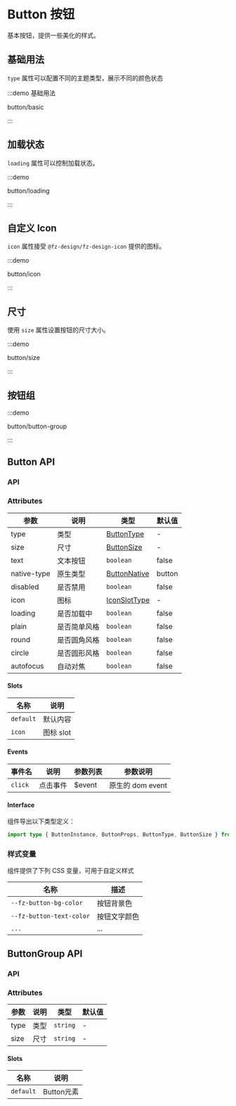 # Button 按钮

基本按钮，提供一些美化的样式。

## 基础用法

`type` 属性可以配置不同的主题类型，展示不同的颜色状态

:::demo 基础用法

button/basic

:::

## 加载状态

`loading` 属性可以控制加载状态。

:::demo

button/loading

:::

## 自定义 Icon

`icon` 属性接受 `@fz-design/fz-design-icon` 提供的图标。

:::demo

button/icon

:::

## 尺寸

使用 `size` 属性设置按钮的尺寸大小。

:::demo

button/size

:::

## 按钮组

:::demo

button/button-group

:::

## Button API

### API

### Attributes

| 参数        | 说明         | 类型                                                                                                                       | 默认值 |
| ----------- | ------------ | -------------------------------------------------------------------------------------------------------------------------- | ------ |
| type        | 类型         | [ButtonType](https://github.com/fangzhioo/fz-design/blob/master/packages/fz-design/components/button/src/interface.ts#L12) | -      |
| size        | 尺寸         | [ButtonSize](https://github.com/fangzhioo/fz-design/blob/master/packages/fz-design/components/button/src/interface.ts#L19) | -      |
| text        | 文本按钮     | `boolean`                                                                                                                  | false  |
| native-type | 原生类型     | [ButtonNative](https://developer.mozilla.org/zh-CN/docs/Web/HTML/Element/button#attr-type)                                 | button |
| disabled    | 是否禁用     | `boolean`                                                                                                                  | false  |
| icon        | 图标         | [IconSlotType](https://github.com/fangzhioo/fz-design/blob/master/packages/fz-design/types/component.ts#L3)                | -      |
| loading     | 是否加载中   | `boolean`                                                                                                                  | false  |
| plain       | 是否简单风格 | `boolean`                                                                                                                  | false  |
| round       | 是否圆角风格 | `boolean`                                                                                                                  | false  |
| circle      | 是否圆形风格 | `boolean`                                                                                                                  | false  |
| autofocus   | 自动对焦     | `boolean`                                                                                                                  | false  |

#### Slots

| 名称      | 说明      |
| --------- | --------- |
| `default` | 默认内容  |
| `icon`    | 图标 slot |

#### Events

| 事件名  | 说明     | 参数列表 | 参数说明         |
| ------- | -------- | -------- | ---------------- |
| `click` | 点击事件 | $event   | 原生的 dom event |

#### Interface

组件导出以下类型定义：

```ts
import type { ButtonInstance, ButtonProps, ButtonType, ButtonSize } from 'fz-design'
```

### 样式变量

组件提供了下列 CSS 变量，可用于自定义样式

| 名称                     | 描述         |
| ------------------------ | ------------ |
| `--fz-button-bg-color`   | 按钮背景色   |
| `--fz-button-text-color` | 按钮文字颜色 |
| `...`                    | ...          |

## ButtonGroup API

### API

### Attributes

| 参数 | 说明 | 类型     | 默认值 |
| ---- | ---- | -------- | ------ |
| type | 类型 | `string` | -      |
| size | 尺寸 | `string` | -      |

#### Slots

| 名称      | 说明      |
| --------- | --------- |
| `default` | Button元素  |
